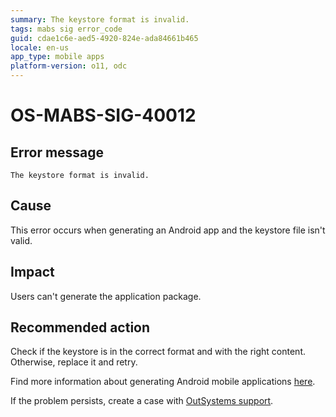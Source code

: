 ```yaml
---
summary: The keystore format is invalid.
tags: mabs sig error_code
guid: cdae1c6e-aed5-4920-824e-ada84661b465
locale: en-us
app_type: mobile apps
platform-version: o11, odc
---
```


# OS-MABS-SIG-40012

## Error message

`The keystore format is invalid.`

## Cause

This error occurs when generating an Android app and the keystore file isn't valid.

## Impact

Users can't generate the application package.

## Recommended action

Check if the keystore is in the correct format and with the right content. Otherwise, replace it and retry.

Find more information about generating Android mobile applications [here](https://success.outsystems.com/Documentation/11/Delivering_Mobile_Apps/Generate_and_Distribute_Your_Mobile_App/Generate_and_Publish_Your_Mobile_App_to_the_Mobile_App_Stores/Publish_Your_Mobile_Android_Application_to_the_Google_Play_Store).

If the problem persists, create a case with [OutSystems support](https://www.outsystems.com/support/portal/open-support-case?ErrorCode=OS-MABS-SIG-40012).
